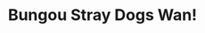 --- 
title: "Bungou Stray Dogs Wan!"
publishdate: "2019-8-16T16:48:46+02:00"
src: "https://365manga.net/manga/bungou-stray-dogs-wan"
image: "https://data.365manga.net/images/thumbnails/6527-bungou-stray-dogs-wan.jpg"
description: "Spinoff of Bungou Stray Dogs. https://web-ace.jp/youngaceup/contents/1000002/"
---